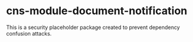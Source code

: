 # cns-module-document-notification

This is a security placeholder package created to prevent dependency confusion attacks.